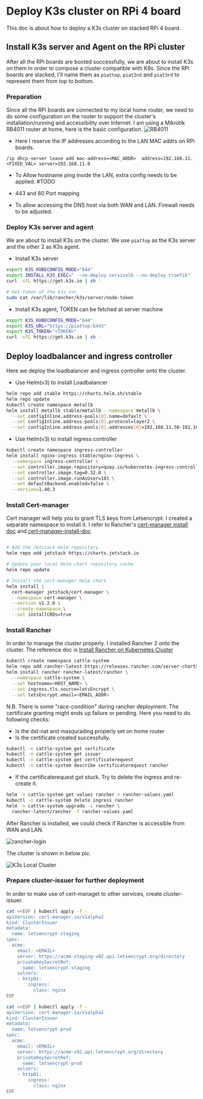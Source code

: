 # Deploy K3s cluster on RPi 4 board

This doc is about how to deploy a K3s cluster on stacked RPi 4 board.

## Install K3s server and Agent on the RPi cluster

After all the RPi boards are booted successfully, we are about to install K3s on them in order to compose a cluster compatible with K8s. Since the RPi boards are stacked, I'll name them as `piattop`, `piat2nd` and `piat3rd` to represent them from top to bottom.

### Preparation

Since all the RPi boards are connected to my local home router, we need to do some configuration on the router to support the cluster's installation/running and accessibility over Internet. I am using a Mikrotik RB4011 router at home, here is the basic configuration.
![RB4011](https://i.mt.lv/cdn/rb_images/1633_l.jpg)

- Here I reserve the IP addresses according to the LAN MAC addrs on RPi boards.
```
/ip dhcp-server lease add mac-address=<MAC_ADDR>  address=192.168.11.<FIXED_VAL> server=192.168.11.0
```

- To Allow hostname ping inside the LAN, extra config needs to be applied. #TODO

- 443 and 80 Port mapping

- To allow accessing the DNS host via both WAN and LAN. Firewall needs to be adjusted.

### Deploy K3s server and agent

We are about to install K3s on the cluster. We use `piattop` as the K3s server and the other 2 as K3s agent.

- Install K3s server

```bash
export K3S_KUBECONFIG_MODE="644"
export INSTALL_K3S_EXEC=" --no-deploy servicelb --no-deploy traefik"
curl -sfL https://get.k3s.io | sh -

# Get token of the k3s svc
sudo cat /var/lib/rancher/k3s/server/node-token
```

- Install K3s agent, TOKEN can be fetched at server machine 

```bash
export K3S_KUBECONFIG_MODE="644"
export K3S_URL="https://piattop:6443"
export K3S_TOKEN="<TOKEN>"
curl -sfL https://get.k3s.io | sh -
```

## Deploy loadbalancer and ingress controller

Here we deploy the loadbalancer and ingress controller onto the cluster.

- Use Helm(v3) to install Loadbalancer

```bash
helm repo add stable https://charts.helm.sh/stable
helm repo update
kubectl create namespace metallb
helm install metallb stable/metallb --namespace metallb \
  --set configInline.address-pools[0].name=default \
  --set configInline.address-pools[0].protocol=layer2 \
  --set configInline.address-pools[0].addresses[0]=192.168.11.50-192.168.11.60
```

- Use Helm(v3) to install ingress controller

```bash
kubectl create namespace ingress-controller
helm install nginx-ingress stable/nginx-ingress \
  --namespace ingress-controller \
  --set controller.image.repository=quay.io/kubernetes-ingress-controller/nginx-ingress-controller-arm64 \
  --set controller.image.tag=0.32.0 \
  --set controller.image.runAsUser=101 \
  --set defaultBackend.enabled=false \
  --version=1.40.3
```

### Install Cert-manager

Cert manager will help you to grant TLS keys from Letsencrypt. I created a separate namespace to install it. I refer to Rancher's [cert-manager install doc](https://rancher.com/docs/rancher/v2.x/en/installation/k8s-install/helm-rancher/#5-install-cert-manager) and [cert-manager-install-doc](https://cert-manager.io/docs/installation/kubernetes/)

```bash

# Add the Jetstack Helm repository
helm repo add jetstack https://charts.jetstack.io

# Update your local Helm chart repository cache
helm repo update

# Install the cert-manager Helm chart
helm install \
  cert-manager jetstack/cert-manager \
  --namespace cert-manager \
  --version v1.2.0 \
  --create-namespace \
  --set installCRDs=true
```

### Install Rancher

In order to manage the cluster properly. I installed Rancher 2 onto the cluster. The reference doc is [Install Rancher on Kubernetes Cluster](https://rancher.com/docs/rancher/v2.x/en/installation/k8s-install/helm-rancher/)

```bash
kubectl create namespace cattle-system
helm repo add rancher-latest https://releases.rancher.com/server-charts/latest
helm install rancher rancher-latest/rancher \
  --namespace cattle-system \
  --set hostname=<HOST_NAME> \
  --set ingress.tls.source=letsEncrypt \
  --set letsEncrypt.email=<EMAIL_ADDR>
```

N.B. There is some "race-condition" during rancher deployment. The certificate granting might ends up failure or pending. Here you need to do following checks:

- Is the dst-nat and masqurading properly set on home router
- Is the certificate created successfully.

```bash
kubectl -n cattle-system get certificate
kubectl -n cattle-system get issuer
kubectl -n cattle-system get certificaterequest
kubectl -n cattle-system describe certificaterequest rancher
```

- If the certificaterequest got stuck. Try to delete the ingress and re-create it.

```bash
helm -n cattle-system get values rancher > rancher-values.yaml
kubectl -n cattle-system delete ingress rancher
helm -n cattle-system upgrade -i rancher \
  rancher-latest/rancher -f rancher-values.yaml
```

After Rancher is installed, we could check if Rancher is accessible from WAN and LAN.

![rancher-login](https://user-images.githubusercontent.com/944672/81685208-2f4f9900-9458-11ea-8e03-6aab82e399b9.png)

The cluster is shown in below pic.

![K3s Local Cluster](https://user-images.githubusercontent.com/944672/82371075-e0869e00-9a19-11ea-8ecd-0c8516faaa56.png)

### Prepare cluster-issuer for further deployment

In order to make use of cert-managet to other services, create cluster-issuer.

```bash
cat <<EOF | kubectl apply -f -
apiVersion: cert-manager.io/v1alpha2
kind: ClusterIssuer
metadata:
  name: letsencrypt-staging
spec:
  acme:
    email: <EMAIL>
    server: https://acme-staging-v02.api.letsencrypt.org/directory
    privateKeySecretRef:
      name: letsencrypt-staging
    solvers:
    - http01:
        ingress:
          class: nginx
EOF

cat <<EOF | kubectl apply -f -
apiVersion: cert-manager.io/v1alpha2
kind: ClusterIssuer
metadata:
  name: letsencrypt-prod
spec:
  acme:
    email: <EMAIL>
    server: https://acme-v02.api.letsencrypt.org/directory
    privateKeySecretRef:
      name: letsencrypt-prod
    solvers:
    - http01:
        ingress:
          class: nginx
EOF
```
